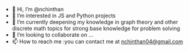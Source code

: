- 👋 Hi, I’m @nchinthan
- 👀 I’m interested in JS and Python projects
- 🌱 I’m currently deepening my knowledge in graph theory and other discrete math topics for strong base knowledge for problem solving
- 💞️ I’m looking to collaborate on ...
- 📫 How to reach me :you can contact me at nchinthan04@gmail.com

<!---
nchinthan/nchinthan is a ✨ special ✨ repository because its `README.md` (this file) appears on your GitHub profile.
You can click the Preview link to take a look at your changes.
--->
